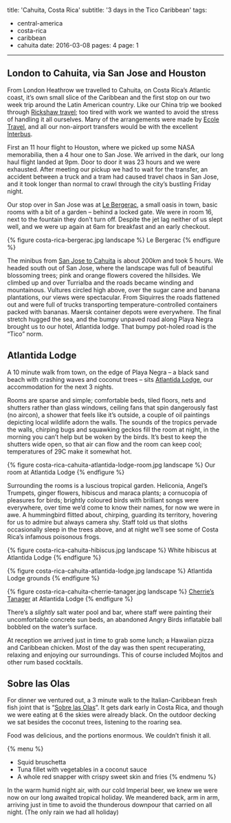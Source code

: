 title: 'Cahuita, Costa Rica'
subtitle: '3 days in the Tico Caribbean'
tags:
  - central-america
  - costa-rica
  - caribbean
  - cahuita
date: 2016-03-08
pages: 4
page: 1
---

## London to Cahuita, via San Jose and Houston

From London Heathrow we travelled to Cahuita, on Costa Rica’s Atlantic coast, it’s own small slice of the Caribbean and the first stop on our two week trip around the Latin American country. Like our China trip we booked through [Rickshaw travel](https://www.rickshawtravel.co.uk/central-america/costa-rica/); too tired with work we wanted to avoid the stress of handling it all ourselves. Many of the arrangements were made by [Ecole Travel](http://www.ecoletravel.com/), and all our non-airport transfers would be with the excellent [Interbus](https://www.interbusonline.com/).

First an 11 hour flight to Houston, where we picked up some NASA memorabilia, then a 4 hour one to San Jose. We arrived in the dark, our long haul flight landed at 9pm. Door to door it was 23 hours and we were exhausted. After meeting our pickup we had to wait for the transfer, an accident between a truck and a tram had caused travel chaos in San Jose, and it took longer than normal to crawl through the city’s bustling Friday night.

Our stop over in San Jose was at [Le Bergerac](https://www.tripadvisor.co.uk/Hotel_Review-g309293-d300221-Reviews-Hotel_Le_Bergerac-San_Jose_San_Jose_Metro_Province_of_San_Jose.html), a small oasis in town, basic rooms with a bit of a garden – behind a locked gate. We were in room 16, next to the fountain they don't turn off. Despite the jet lag neither of us slept well, and we were up again at 6am for breakfast and an early checkout.

{% figure costa-rica-bergerac.jpg landscape %}
Le Bergerac
{% endfigure %}

The minibus from [San Jose to Cahuita](https://www.google.com/maps/d/viewer?mid=1-miyAjB1622StlyK3CCuJ001Lz4) is about 200km and took 5 hours. We headed south out of San Jose, where the landscape was full of beautiful blossoming trees; pink and orange flowers covered the hillsides. We climbed up and over Turrialba and the roads became winding and mountainous. Vultures circled high above, over the sugar cane and banana plantations, our views were spectacular. From Siquirres the roads flattened out and were full of trucks transporting temperature-controlled containers packed with bananas. Maersk container depots were everywhere. The final stretch hugged the sea, and the bumpy unpaved road along Playa Negra brought us to our hotel, Atlantida lodge. That bumpy pot-holed road is the “Tico” norm.

## Atlantida Lodge

A 10 minute walk from town, on the edge of Playa Negra – a black sand beach with crashing waves and coconut trees – sits [Atlantida Lodge](https://www.tripadvisor.co.uk/Hotel_Review-g309262-d308600-Reviews-Atlantida_Lodge-Cahuita_Province_of_Limon.html), our accommodation for the next 3 nights.

Rooms are sparse and simple; comfortable beds, tiled floors, nets and shutters rather than glass windows, ceiling fans that spin dangerously fast (no aircon), a shower that feels like it’s outside, a couple of oil paintings depicting local wildlife adorn the walls. The sounds of the tropics pervade the walls, chirping bugs and squawking geckos fill the room at night, in the morning you can’t help but be woken by the birds. It’s best to keep the shutters wide open, so that air can flow and the room can keep cool; temperatures of 29C make it somewhat hot.

{% figure costa-rica-cahuita-atlantida-lodge-room.jpg landscape %}
Our room at Atlantida Lodge
{% endfigure %}

Surrounding the rooms is a luscious tropical garden. Heliconia, Angel’s Trumpets, ginger flowers, hibiscus and maraca plants; a cornucopia of pleasures for birds; brightly coloured birds with brilliant songs were everywhere, over time we’d come to know their names, for now we were in awe. A hummingbird flitted about, chirping, guarding its territory, hovering for us to admire but always camera shy. Staff told us that sloths occasionally sleep in the trees above, and at night we’ll see some of Costa Rica’s infamous poisonous frogs.

{% figure costa-rica-cahuita-hibiscus.jpg landscape %}
White hibiscus at Atlantida Lodge
{% endfigure %}

{% figure costa-rica-cahuita-atlantida-lodge.jpg landscape %}
Atlantida Lodge grounds
{% endfigure %}

{% figure costa-rica-cahuita-cherrie-tanager.jpg landscape %}
[Cherrie’s Tanager](https://en.wikipedia.org/wiki/Cherrie%27s_tanager) at Atlantida Lodge
{% endfigure %}

There’s a _slightly_ salt water pool and bar, where staff were painting their uncomfortable concrete sun beds, an abandoned Angry Birds inflatable ball bobbled on the water’s surface.

At reception we arrived just in time to grab some lunch; a Hawaiian pizza and Caribbean chicken. Most of the day was then spent recuperating, relaxing and enjoying our surroundings. This of course included Mojitos and other rum based cocktails.

## Sobre las Olas

For dinner we ventured out, a 3 minute walk to the Italian-Caribbean fresh fish joint that is “[Sobre las Olas](https://www.tripadvisor.co.uk/Restaurant_Review-g309262-d1743130-Reviews-Sobre_las_Olas-Cahuita_Province_of_Limon.html)”. It gets dark early in Costa Rica, and though we were eating at 6 the skies were already black. On the outdoor decking we sat besides the coconut trees, listening to the roaring sea.

Food was delicious, and the portions enormous. We couldn’t finish it all.

{% menu %}
* Squid bruschetta
* Tuna fillet with vegetables in a coconut sauce
* A whole red snapper with crispy sweet skin and fries
{% endmenu %}

In the warm humid night air, with our cold Imperial beer, we knew we were now on our long awaited tropical holiday. We meandered back, arm in arm, arriving just in time to avoid the thunderous downpour that carried on all night. (The only rain we had all holiday)

